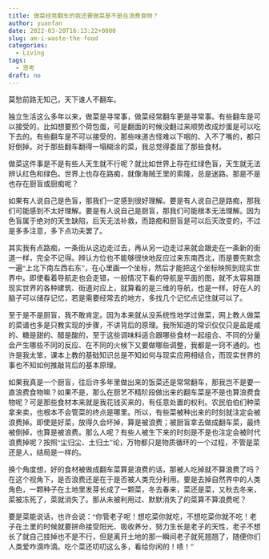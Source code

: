 ```yaml
---
title: 做菜经常翻车的我还要做菜是不是在浪费食物？
author: yuanfan
date: 2022-03-20T16:13:22+0800
slug: am-i-waste-the-food
categories:
  - Living
tags:
  - 思考
draft: no
---
```


<font face="微软雅黑">莫愁前路无知己，天下谁人不翻车。

<!--more-->

独立生活这么多年以来，做菜是寻常事，做菜经常翻车更是寻常事。有些翻车是可以接受的，比如想要煎个荷包蛋，可是翻面的时候没翻过来顺势改成炒蛋是可以吃下去的。有些翻车是不可以接受的，那些味道古怪难以下咽的、入不了嘴的，都只好倒掉。对于那些翻车翻得一塌糊涂的菜，我总觉得委屈了那些食材。

做菜这件事是不是有些人天生就不行呢？就比如世界上存在红绿色盲，天生就无法辨认红色和绿色。世界上也存在路痴，就像海贼王里的索隆，总是迷路。那是不是也存在厨盲或厨痴呢？

如果有人说自己是色盲，那我们一定感到很好理解。要是有人说自己是路痴，那我们可能感到不太好理解。要是有人说自己是厨盲，那我们可能根本无法理解。因为色盲属于绝对的天生缺陷，后天无法补救，而路痴和厨盲是可以后天改变的，不过是多多注意，多下点功夫罢了。

其实我有点路痴，一条街从这边走过去，再从另一边走过来就会跟走在一条新的街道一样，完全不记得。辨认方位也不能够很快地反应过来东南西北，而是要先默念一遍“上北下南左西右东”，在心里画一个坐标，然后才能把这个坐标映照到现实世界中。即使看着导航走也会走错，一般情况下看的导航是平面的图，就不太容易跟现实世界的各种建筑、街道对应上，就算看的是三维的导航，也是一样。好在人的脑子可以储存记忆，若是需要经常去的地方，多找几个记忆点记住就可以了。

至于是不是厨盲，我不敢肯定。因为本来就从没系统性地学过做菜，网上教人做菜的菜谱也多是只教实现的步骤，不讲背后的原理。我所知道的常识仅仅只是盐是咸的、糖是甜的、醋是酸的，至于这些调味料适合跟哪些食材一起组合、不同的分量会产生哪些不同的反应、在不同的火候下又要做哪些调整，我都是一窍不通的。也许是我太笨，课本上教的基础知识总是不知如何与现实应用相结合，而现实世界的事也不知如何推敲背后的基本原理。

如果我真是一个厨盲，往后许多年里做出来的饭菜还是常常翻车，那我岂不是要一直浪费食物嘛？如果不是，那么在厨艺不精阶段做出来的翻车菜是不是也算浪费食物呢？可是那些食材本来就是我花钱买来的，有任意处置的权利。农民伯伯们种菜拿来卖，也根本不会管菜的终点是哪里。所以，有些菜被种出来的时刻就注定会被浪费掉。即使是好菜，放得久会坏掉，算是被浪费；被厨盲拿去做成翻车菜，最终被倒掉，也算是被浪费。那么人呢？有些人被生下来的时刻是不是也注定会被时代浪费掉呢？按照“尘归尘、土归土”论，万物都只是物质循环的一个过程，不管是菜还是人，结局是一样的。

换个角度想，好的食材被做成翻车菜算是浪费的话，那被人吃掉就不算浪费了吗？在这个视角下，是否浪费还是在于是否被人类充分利用。要是去掉自然界中的人类角色，一颗种子在土地里发芽长成了一颗菜，冬去春来，菜还是菜，又秋去冬来，菜被冻死了，菜就消失了。那从未被利用过、默默消失了的菜算不算浪费呢？

要是菜能说话，也许会说：“你管老子呢！想吃菜你就吃，不想吃菜你就不吃！老子在土里的时候就要拼命接受阳光、吸收养分，努力生长是老子的天性，老子不想长了就自己挂掉也不是不行，但是离开土地的那一瞬间老子就死翘翘了，随便你们人类爱咋滴咋滴。吃个菜还叨叨这么多，看给你闲的！啧！”